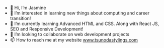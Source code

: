 - 👋 Hi, I’m Jasmine
- 👀 I’m interested in learning new things about computing and career transition!
- 🌱 I’m currently learning Advanced HTML and CSS. Along with React JS, SEO and Responsive Development!
- 💞️ I’m looking to collaborate on web development projects
- 📫 How to reach me at my website www.tsunodastylings.com

<!---
KpopMama07/KpopMama07 is a ✨ special ✨ repository because its `README.md` (this file) appears on your GitHub profile.
You can click the Preview link to take a look at your changes.
--->
